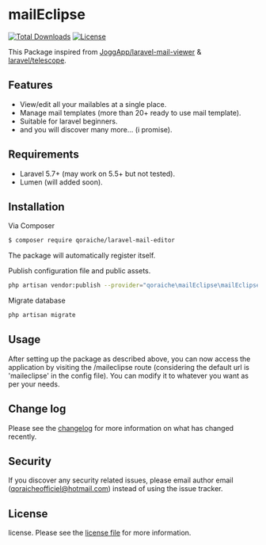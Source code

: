 # mailEclipse

[![Total Downloads](https://poser.pugx.org/qoraiche/laravel-mail-editor/downloads)](https://packagist.org/packages/qoraiche/laravel-mail-editor)
[![License](https://poser.pugx.org/qoraiche/laravel-mail-editor/license)](https://packagist.org/packages/qoraiche/laravel-mail-editor)

This Package inspired from [JoggApp/laravel-mail-viewer](https://github.com/JoggApp/laravel-mail-viewer) & [laravel/telescope](https://github.com/laravel/telescope).

## Features

* View/edit all your mailables at a single place.
* Manage mail templates (more than 20+ ready to use mail template).
* Suitable for laravel beginners.
* and you will discover many more... (i promise).

## Requirements

* Laravel 5.7+ (may work on 5.5+ but not tested).
* Lumen (will added soon).

## Installation

Via Composer

``` bash
$ composer require qoraiche/laravel-mail-editor
```

The package will automatically register itself.

Publish configuration file and public assets.

``` bash
php artisan vendor:publish --provider="qoraiche\mailEclipse\mailEclipseServiceProvider"
```

Migrate database

```bash
php artisan migrate
```

## Usage

After setting up the package as described above, you can now access the application by visiting the /maileclipse route (considering the default url is 'maileclipse' in the config file). You can modify it to whatever you want as per your needs.

## Change log

Please see the [changelog](changelog.md) for more information on what has changed recently.

## Security

If you discover any security related issues, please email author email (qoraicheofficiel@hotmail.com) instead of using the issue tracker.

## License

license. Please see the [license file](LICENSE) for more information.

[ico-version]: https://img.shields.io/packagist/v/qoraiche/maileclipse.svg?style=flat-square
[ico-downloads]: https://img.shields.io/packagist/dt/qoraiche/maileclipse.svg?style=flat-square
[ico-travis]: https://img.shields.io/travis/qoraiche/maileclipse/master.svg?style=flat-square
[ico-styleci]: https://styleci.io/repos/12345678/shield

[link-packagist]: https://packagist.org/packages/qoraiche/maileclipse
[link-downloads]: https://packagist.org/packages/qoraiche/maileclipse
[link-travis]: https://travis-ci.org/qoraiche/maileclipse
[link-styleci]: https://styleci.io/repos/12345678
[link-author]: https://github.com/qoraiche
[link-contributors]: ../../contributors
